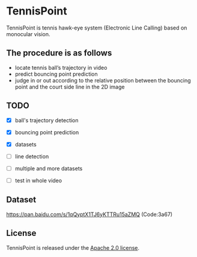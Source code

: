 # TennisPoint
TennisPoint is tennis hawk-eye system (Electronic Line Calling) based on monocular vision.
## The procedure is as follows 
* locate tennis ball’s trajectory in video
* predict bouncing point prediction
* judge in or out according to the relative position between the bouncing point and the court side line in the 2D image

## TODO
* [X] ball's trajectory detection
* [X] bouncing point prediction
* [X] datasets 
* [ ] line detection
* [ ] multiple and more datasets
* [ ] test in whole video 


## Dataset
https://pan.baidu.com/s/1qQyptX1TJ6yKTTRu15aZMQ  (Code:3a67) 

## License
TennisPoint is released under the [Apache 2.0 license](LICENSE).

